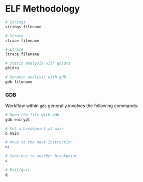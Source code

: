 # ELF Methodology

```powershell
# Strings
strings filename

# Strace
strace filename

# Ltrace
ltrace filename

# Static analysis with ghidra
ghidra

# Dynamic analysis with gdb
gdb filename
```

### GDB

Workflow within `gdb` generally involves the following commands:

```powershell
# Open the file with gdb
gdb encrypt

# Set a breakpoint at main
b main

# Move to the next instruction
ni

# Continue to another breakpoint
c

# Exit/quit
q
```

